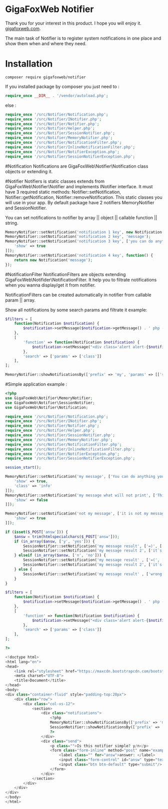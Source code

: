 # GigaFoxWeb Notifier

Thank you for your interest in this product. I hope you will enjoy it. [gigafoxweb.com](http://gigafoxweb.com).

The main task of Notifier is to register system notifications in one place and show them when and where they need.

# Installation
```
composer require gigafoxweb/notifier
```

If you installed package by composer you just need to :

```php
require_once __DIR__ . '/vendor/autoload.php';
```

else :

```php
require_once '/src/Notifier/Notification.php';
require_once '/src/Notifier/INotifier.php';
require_once '/src/Notifier/Notifier.php';
require_once '/src/Notifier/Helper.php';
require_once '/src/Notifier/SessionNotifier.php';
require_once '/src/Notifier/MemoryNotifier.php';
require_once '/src/Notifier/NotificationFilter.php';
require_once '/src/Notifier/InlineNotificationFilter.php';
require_once '/src/Notifier/NotifierException.php';
require_once '/src/Notifier/SessionNotifierException.php';
```

#Notification
Notifications are GigaFoxWeb\Notifier\Notification class objects or extending it.

#Notifier
Notifiers is static classes extends from GigaFoxWeb\Notifier\Notifier and implements INotifier interface.
It must have 3 required static methods: Notifier::setNotification, Notifier::getNotification, Notifier::removeNotification.
This static classes you will use in your app.
By default package have 2 notifiers MemoryNotifier and SessionNotifier.

You can set notifications to notifier by array || object || callable function || string.
```php
MemoryNotifier::setNotification('notification 1 key', new Notification('message'));
MemoryNotifier::setNotification('notification 2 key', 'message');
MemoryNotifier::setNotification('notification 3 key', ['you can do anything you want in this notifier', [
	'show' => true
]]);
MemoryNotifier::setNotification('notification 4 key', function() {
	return new Notification('message');
});
```
#NotificationFilter
NotificationFilters are objects extending GigaFoxWeb\Notifider\NotificationFilter. 
It help you to filtrate notifications when you wanna display/get it from notifier.

NotificationFilters can be created automatically in notifier from callable param || array.

Show all notifications by some search params and filtrate it example:
```php
$filters = [
	function(Notification $notification) {
		$notification->setMessage($notification->getMessage() . ' php -v : '. phpversion());
	},
	[
		'function' => function(Notification $notification) {
			$notification->setMessage("<div class='alert alert-{$notification->getParam('class')}'>{$notification->getMessage()}</div>");
		},
		'search' => ['params' => ['class']]
	],
];

MemoryNotifier::showNotificationsBy(['prefix' => 'my', 'params' => [['show', true]]], $filters);
```

#Simple application example :

```php
<?php
use GigaFoxWeb\Notifier\MemoryNotifier;
use GigaFoxWeb\Notifier\SessionNotifier;
use GigaFoxWeb\Notifier\Notification;

require_once '/src/Notifier/Notification.php';
require_once '/src/Notifier/INotifier.php';
require_once '/src/Notifier/Notifier.php';
require_once '/src/Notifier/Helper.php';
require_once '/src/Notifier/SessionNotifier.php';
require_once '/src/Notifier/MemoryNotifier.php';
require_once '/src/Notifier/NotificationFilter.php';
require_once '/src/Notifier/InlineNotificationFilter.php';
require_once '/src/Notifier/NotifierException.php';
require_once '/src/Notifier/SessionNotifierException.php';

session_start();

MemoryNotifier::setNotification('my message', ['You can do anything you want in this notifier', [
	'show' => true,
	'class' => 'info'
]]);
MemoryNotifier::setNotification('my message what will not print', ['This message show param is false', [
	'show' => false
]]);

MemoryNotifier::setNotification('not my message', ['it is not my message', [
	'show' => true
]]);

if (isset($_POST['answ'])) {
	$answ = trim(htmlspecialchars($_POST['answ']));
	if (in_array($answ, ['y', 'yes'])) {
		SessionNotifier::setNotification('my message result', ['=)', ['class' => 'success']]);
		SessionNotifier::setNotification('my message result 2', ['it`s great', ['class' => 'success']]);
	} elseif (in_array($answ, ['n', 'no'])) {
		SessionNotifier::setNotification('my message result' , ['=(', ['class' => 'danger']]);
		SessionNotifier::setNotification('my message result 2', ['it`s sad', ['class' => 'success']]);
	} else {
		SessionNotifier::setNotification('my message result' , ['wrong message', ['class' => 'warning']]);
	}
}

$filters = [
	function(Notification $notification) {
		$notification->setMessage($notification->getMessage() . ' php -v : '. phpversion());
	},
	[
		'function' => function(Notification $notification) {
			$notification->setMessage("<div class='alert alert-{$notification->getParam('class')}'>{$notification->getMessage()}</div>");
		},
		'search' => ['params' => ['class']]
	],
];

?>

<!doctype html>
<html lang="en">
<head>
	<link rel="stylesheet" href="https://maxcdn.bootstrapcdn.com/bootstrap/3.3.7/css/bootstrap.min.css" integrity="sha384-BVYiiSIFeK1dGmJRAkycuHAHRg32OmUcww7on3RYdg4Va+PmSTsz/K68vbdEjh4u" crossorigin="anonymous">
	<meta charset="UTF-8">
	<title>Document</title>
</head>
<body>
<div class="container-fluid" style="padding-top:20px">
	<div class="row">
		<div class="col-xs-12">
			<section>
				<div class="notifications">
					<?php
					MemoryNotifier::showNotificationsBy(['prefix' => 'my', 'params' => [['show', true]]], $filters);
					SessionNotifier::showNotificationsBy(['prefix' => 'my'], $filters);
					?>
				</div>
				<div class="send">
					<p class="">Is this notifier simple? y/n</p>
					<form class="form-inline" method="post" name="example" action="">
						<label class="" for="answ">answer: </label>
						<input class="form-control" id="answ" type="text" name="answ" value="" />
						<input class="btn btn-default" type="submit"/>
					</form>
				</div>
			</section>
		</div>
	</div>
</div>
</body>
</html>
```